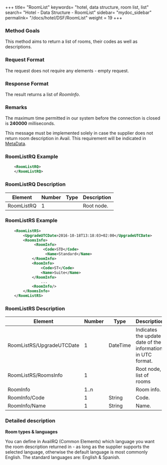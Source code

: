 +++
title= "RoomList"
keywords= "hotel, data structure, room list, list"
search= "Hotel - Data Structure - RoomList"
sidebar= "mydoc_sidebar"
permalink= "/docs/hotel/DSF/RoomList"
weight = 19
+++



### Method Goals


This method aims to return a list of rooms, their codes as well as descriptions. 



### Request Format


The request does not require any elements - empty request.



### Response Format


The result returns a list of *RoomInfo*.



### Remarks


The maximum time permitted in our system before the connection is closed is **240000** milliseconds.

This message must be implemented solely in case the supplier does not return room description in Avail. This requirement will be indicated in [MetaData](https://docs.travelgatex.com/legacy/docs/hotel/methods/metadata/).



### RoomListRQ Example


~~~xml
    <RoomListRQ>
    </RoomListRQ>
~~~


### RoomListRQ Description



| **Element**		| **Number**	| **Type**	| **Description**	|
| --------------------- | ------------- | ------------- | --------------------- |
| RoomListRQ 		| 1          	|		| Root node.		|
  



### RoomListRS Example


~~~xml
    <RoomListRS>
        <UpgradeUTCDate>2016-10-18T13:18:03+02:00</UpgradeUTCDate>
        <RoomsInfo>
             <RoomInfo>
                 <Code>STD</Code>
                  <Name>Standard</Name>
            </RoomInfo>
            <RoomInfo>
                <Code>ST</Code>
                <Name>Suite</Name>
            </RoomInfo>
                ...
            <RoomInfo/>
        </RoomsInfo>
    </RoomListRS>
~~~


### RoomListRS Description



| **Element**		| **Number**	| **Type**	| **Description**	|
| --------------------- | ------------- | ------------- | --------------------- |
| RoomListRS/UpgradeUTCDate		| 1       	|	DateTime	| Indicates the update date of the information in UTC format.	|
| RoomListRS/RoomsInfo 		| 1          	|		| Root node, list of rooms		|
|RoomInfo | 1..n ||Room info.|
|RoomInfo/Code | 1 | String | Code. |
|RoomInfo/Name | 1 | String | Name. |



### Detailed description 


**Room types & languages**

You can define in AvailRQ (Common Elements) which language you want the room description returned in  - as long as the supplier supports the selected language, otherwise the default language is most commonly English. The standard languages are: English & Spanish.
